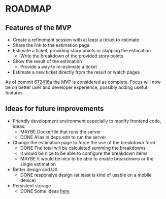 # ROADMAP

## Features of the MVP

- Create a refinement session with at least a ticket to estimate
- Share the link to the estimation page
- Estimate a ticket, providing story points or skipping the estimation
  - Write the breakdown of the provided story points
- Show the result of the estimation
  - Provide a way to re-estimate a ticket
- Estimate a new ticket directly from the result or watch pages

As of commit [672416a](https://github.com/fpischedda/unrefined/commit/672416a3f8e5680765e4c3727c0ff7068422c36f) the MVP is considered as complete.
Focus will now be on better user and developer experience, possibly adding useful features.

## Ideas for future improvements

- Friendly development environment especially to modify frontend code, ideas:
  - MAYBE Dockerfile that runs the server
  - DONE Alias in deps.edn to run the server
- Change the estimation page to force the use of the breakdown form
  - DONE The total will be calculated summing the breakdowns
  - It would be nice to be able to configure the breakdown items
  - MAYBE It would be nice to be able to enable breakdowns or the single estimation
- Better design and UX
  - DONE responsive design (at least is kind of usable on a mobile device)
- Persistent storage
  - DONE Some ideas [here](https://github.com/fpischedda/unrefined/issues/10)
